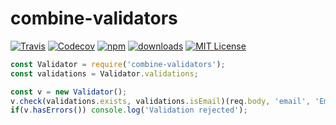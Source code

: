 # combine-validators

[![Travis](https://img.shields.io/travis/FlorianEdelmaier/combine-validators.svg?style=flat&maxAge=2592000)](https://travis-ci.org/FlorianEdelmaier/combine-validators)
[![Codecov](https://img.shields.io/codecov/c/github/FlorianEdelmaier/combine-validators.svg?maxAge=2592000)](https://codecov.io/github/FlorianEdelmaier/combine-validators)
[![npm](https://img.shields.io/npm/v/npm.svg?maxAge=2592000)](http://npm.im/combine-validators)
[![downloads](https://img.shields.io/npm/dm/starwars-names.svg?style=flat-square)](http://npm-stat.com/charts.html?package=combine-validators)
[![MIT License](https://img.shields.io/npm/l/starwars-names.svg?style=flat-square)](http://opensource.org/licenses/MIT)

```javascript
const Validator = require('combine-validators');
const validations = Validator.validations;

const v = new Validator();
v.check(validations.exists, validations.isEmail)(req.body, 'email', 'Email not valid');
if(v.hasErrors()) console.log('Validation rejected');
```
